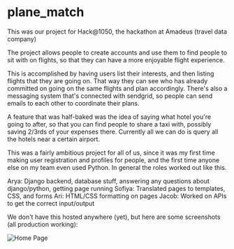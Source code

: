plane_match
===========

This was our project for Hack@1050, the hackathon at Amadeus (travel data company)

The project allows people to create accounts and use them to find people to sit with on flights, so that they can have 
a more enjoyable flight experience.

This is accomplished by having users list their interests, and then listing flights that they are going on. That way 
they can see who has already committed on going on the same flights and plan accordingly. There's also a messaging
system that's connected with sendgrid, so people can send emails to each other to coordinate their plans.

A feature that was half-baked was the idea of saying what hotel you're going to after, so that you can find people to 
share a taxi with, possibly saving 2/3rds of your expenses there. Currently all we can do is query all the hotels
near a certain airport.

This was a fairly ambitious project for all of us, since it was my first time making user registration and profiles for
people, and the first time anyone else on my team even used Python. In general the roles worked out like this.

Arya: Django backend, database stuff, answering any questions about django/python, getting page running
Sofiya: Translated pages to templates, CSS, and forms
Ari: HTML/CSS formatting on pages
Jacob: Worked on APIs to get the correct input/output

We don't have this hosted anywhere (yet), but here are some screenshots (all production working):

![Home Page](http://i.imgur.com/W98ZSqY.png "Home Page")

